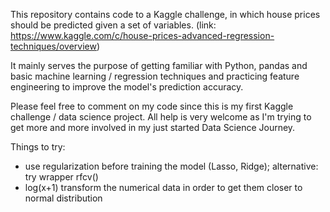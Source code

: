 This repository contains code to a Kaggle challenge, in which house prices should be predicted given a set of variables.
(link: https://www.kaggle.com/c/house-prices-advanced-regression-techniques/overview)

It mainly serves the purpose of getting familiar with Python, pandas and basic machine learning / regression techniques and practicing feature engineering to improve the model's prediction accuracy.

Please feel free to comment on my code since this is my first Kaggle challenge / data science project. All help is very welcome as I'm trying to get more and more involved in my just started Data Science Journey.


Things to try:
  - use regularization before training the model (Lasso, Ridge); alternative: try wrapper rfcv()
  - log(x+1) transform the numerical data in order to get them closer to normal distribution

